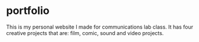# portfolio
This is my personal website I made for communications lab class. It has four creative projects that are: film, comic, sound and video projects. 
